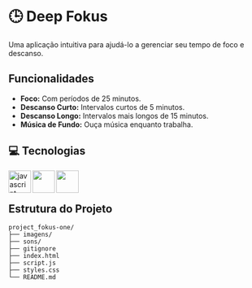 # 🕒 Deep Fokus

 Uma aplicação intuitiva para ajudá-lo a gerenciar seu tempo de foco e descanso.<br> 

## Funcionalidades

- **Foco:** Com períodos de 25 minutos.
- **Descanso Curto:** Intervalos curtos de 5 minutos.
- **Descanso Longo:** Intervalos mais longos de 15 minutos.
- **Música de Fundo:** Ouça música enquanto trabalha.

  

## 💻 Tecnologias
<p align="left">
<img align="left" src="https://cdn.jsdelivr.net/gh/devicons/devicon@latest/icons/javascript/javascript-original.svg" width="44" height="44" alt="javascript" />
<img align="left" src="https://cdn.jsdelivr.net/gh/devicons/devicon/icons/html5/html5-plain-wordmark.svg" width="44" height="44" />
<img align="left" src="https://cdn.jsdelivr.net/gh/devicons/devicon/icons/css3/css3-plain-wordmark.svg" width="44" height="44" />
</p>
<br>
<br>


## Estrutura do Projeto

```plaintext
project_fokus-one/
├── imagens/
├── sons/
├── gitignore
├── index.html
├── script.js
├── styles.css
└── README.md
